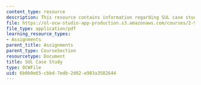 ```yaml
---
content_type: resource
description: This resource contains information regarding SUL case study.
file: https://ol-ocw-studio-app-production.s3.amazonaws.com/courses/2-96-management-in-engineering-fall-2012/6b0b0e65cbbd7edb2d02e983a3582644_MIT2_96F12_assn05.pdf
file_type: application/pdf
learning_resource_types:
- Assignments
parent_title: Assignments
parent_type: CourseSection
resourcetype: Document
title: SUL Case Study
type: OCWFile
uid: 6b0b0e65-cbbd-7edb-2d02-e983a3582644
---
```

